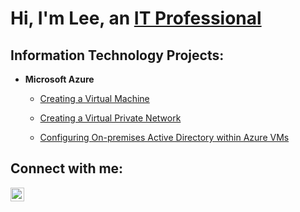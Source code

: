 <h1>Hi, I'm Lee, an <a href="https://www.linkedin.com/in/leepenya">IT Professional</a></h1>

<h2> Information Technology Projects:</h2>

- <b>Microsoft Azure</b>

  - [Creating a Virtual Machine](https://github.com/leepenya/azure-vm)
  
  - [Creating a Virtual Private Network](https://github.com/leepenya/azure-vpn)
  
  - [Configuring On-premises Active Directory within Azure VMs](https://github.com/leepenya/configure-ad)

<h2> Connect with me:</h2>

[<img align="left" alt="Josh | LinkedIn" width="22px" src="https://cdn.jsdelivr.net/npm/simple-icons@v3/icons/linkedin.svg" />][linkedin]


[linkedin]: https://linkedin.com/in/leepenya
